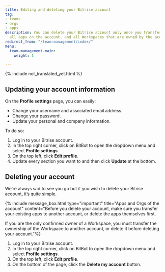 ```yaml
---
title: Editing and deleting your Bitrise account
tag:
- teams
- orgs
- apps
description: You can delete your Bitrise account only once you transferred or deleted
  all apps on the account, and all Workspaces that are owned by the account.
redirect_from: "/team-management/index/"
menu:
  team-management-main:
    weight: 1

---
```

{% include not_translated_yet.html %}

## Updating your account information

On the **Profile settings** page, you can easily:

* Change your username and associated email address.
* Change your password.
* Update your personal and company information. 

To do so:

1. Log in to your Bitrise account.
2. In the top right corner, click on BitBot to open the dropdown menu and select **Profile settings**.
3. On the top left, click **Edit profile**.
4. Update every section you want to and then click **Update** at the bottom. 

## Deleting your account

We’re always sad to see you go but if you wish to delete your Bitrise account, it’s quite simple.

{% include message_box.html type="important" title="Apps and Orgs of the account" content="Before you delete your account, make sure you transfer your existing apps to another account, or delete the apps themselves first.

If you are the only confirmed owner of a Workspace, you must transfer the ownership of the Workspace to another account, or delete it before deleting your account."%}

1. Log in to your Bitrise account.
2. In the top right corner, click on BitBot to open the dropdown menu and select **Profile settings**.
3. On the top left, click **Edit profile**.
4. On the bottom of the page, click the **Delete my account** button.